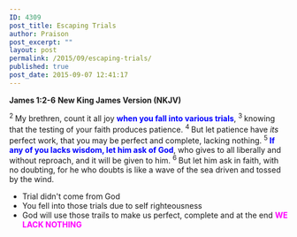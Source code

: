 ```yaml
---
ID: 4309
post_title: Escaping Trials
author: Praison
post_excerpt: ""
layout: post
permalink: /2015/09/escaping-trials/
published: true
post_date: 2015-09-07 12:41:17
---
```

<strong>James 1:2-6</strong>
<strong> New King James Version (NKJV)</strong>

<span class="text Jas-1-2"><sup class="versenum">2 </sup>My brethren, count it all joy <span style="color: #0000ff;"><strong>when you fall into various trials</strong></span>, </span><span id="en-NKJV-30270" class="text Jas-1-3"><sup class="versenum">3 </sup>knowing that the testing of your faith produces patience. </span><span id="en-NKJV-30271" class="text Jas-1-4"><sup class="versenum">4 </sup>But let patience have <i>its</i> perfect work, that you may be perfect and complete, lacking nothing. </span><span id="en-NKJV-30272" class="text Jas-1-5"><sup class="versenum">5 </sup><span style="color: #0000ff;"><strong>If any of you lacks wisdom, let him ask of God</strong></span>, who gives to all liberally and without reproach, and it will be given to him. </span><span id="en-NKJV-30273" class="text Jas-1-6"><sup class="versenum">6 </sup>But let him ask in faith, with no doubting, for he who doubts is like a wave of the sea driven and tossed by the wind.</span>
<ul>
	<li>Trial didn't come from God</li>
	<li>You fell into those trials due to self righteousness</li>
	<li>God will use those trails to make us perfect, complete and at the end <span style="color: #ff00ff;"><strong>WE LACK NOTHING</strong></span></li>
</ul>